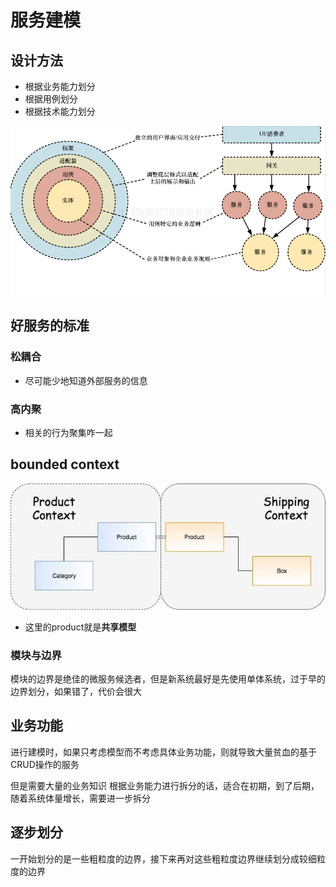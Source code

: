 # 服务建模

## 设计方法

- 根据业务能力划分
- 根据用例划分
- 根据技术能力划分

![批注 2020-06-18 162701](/assets/批注%202020-06-18%20162701.png)

## 好服务的标准

### 松耦合

- 尽可能少地知道外部服务的信息

### 高内聚

- 相关的行为聚集咋一起

## bounded context

![202002091623](/assets/202002091623.jpeg)

- 这里的product就是**共享模型**

### 模块与边界

模块的边界是绝佳的微服务候选者，但是新系统最好是先使用单体系统，过于早的边界划分，如果错了，代价会很大

## 业务功能

进行建模时，如果只考虑模型而不考虑具体业务功能，则就导致大量贫血的基于CRUD操作的服务

但是需要大量的业务知识
根据业务能力进行拆分的话，适合在初期，到了后期，随着系统体量增长，需要进一步拆分

## 逐步划分

一开始划分的是一些粗粒度的边界，接下来再对这些粗粒度边界继续划分成较细粒度的边界
